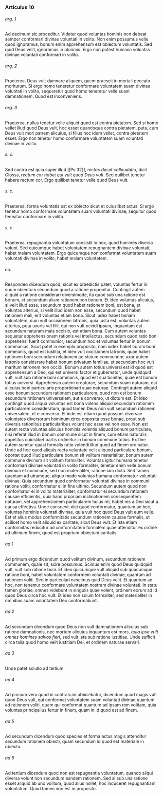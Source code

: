### Articulus 10

###### arg. 1
Ad decimum sic proceditur. Videtur quod voluntas hominis non debeat semper conformari divinae voluntati in volito. Non enim possumus velle quod ignoramus, bonum enim apprehensum est obiectum voluntatis. Sed quid Deus velit, ignoramus in plurimis. Ergo non potest humana voluntas divinae voluntati conformari in volito.

###### arg. 2
Praeterea, Deus vult damnare aliquem, quem praescit in mortali peccato moriturum. Si ergo homo teneretur conformare voluntatem suam divinae voluntati in volito, sequeretur quod homo teneretur velle suam damnationem. Quod est inconveniens.

###### arg. 3
Praeterea, nullus tenetur velle aliquid quod est contra pietatem. Sed si homo vellet illud quod Deus vult, hoc esset quandoque contra pietatem, puta, cum Deus vult mori patrem alicuius, si filius hoc idem vellet, contra pietatem esset. Ergo non tenetur homo conformare voluntatem suam voluntati divinae in volito.

###### s. c.
Sed contra est quia super illud [[Ps 32]], *rectos decet collaudatio*, dicit Glossa, *rectum cor habet qui vult quod Deus vult*. Sed quilibet tenetur habere rectum cor. Ergo quilibet tenetur velle quod Deus vult.

###### s. c.
Praeterea, forma voluntatis est ex obiecto sicut et cuiuslibet actus. Si ergo tenetur homo conformare voluntatem suam voluntati divinae, sequitur quod teneatur conformare in volito.

###### s. c.
Praeterea, repugnantia voluntatum consistit in hoc, quod homines diversa volunt. Sed quicumque habet voluntatem repugnantem divinae voluntati, habet malam voluntatem. Ergo quicumque non conformat voluntatem suam voluntati divinae in volito, habet malam voluntatem.

###### co.
Respondeo dicendum quod, sicut ex praedictis patet, voluntas fertur in suum obiectum secundum quod a ratione proponitur. Contingit autem aliquid a ratione considerari diversimode, ita quod sub una ratione est bonum, et secundum aliam rationem non bonum. Et ideo voluntas alicuius, si velit illud esse, secundum quod habet rationem boni, est bona, et voluntas alterius, si velit illud idem non esse, secundum quod habet rationem mali, erit voluntas etiam bona. Sicut iudex habet bonam voluntatem, dum vult occisionem latronis, quia iusta est, voluntas autem alterius, puta uxoris vel filii, qui non vult occidi ipsum, inquantum est secundum naturam mala occisio, est etiam bona. Cum autem voluntas sequatur apprehensionem rationis vel intellectus, secundum quod ratio boni apprehensi fuerit communior, secundum hoc et voluntas fertur in bonum communius. Sicut patet in exemplo proposito, nam iudex habet curam boni communis, quod est iustitia, et ideo vult occisionem latronis, quae habet rationem boni secundum relationem ad statum communem; uxor autem latronis considerare habet bonum privatum familiae, et secundum hoc vult maritum latronem non occidi. Bonum autem totius universi est id quod est apprehensum a Deo, qui est universi factor et gubernator, unde quidquid vult, vult sub ratione boni communis, quod est sua bonitas, quae est bonum totius universi. Apprehensio autem creaturae, secundum suam naturam, est alicuius boni particularis proportionati suae naturae. Contingit autem aliquid esse bonum secundum rationem particularem, quod non est bonum secundum rationem universalem, aut e converso, ut dictum est. Et ideo contingit quod aliqua voluntas est bona volens aliquid secundum rationem particularem consideratum, quod tamen Deus non vult secundum rationem universalem, et e converso. Et inde est etiam quod possunt diversae voluntates diversorum hominum circa opposita esse bonae, prout sub diversis rationibus particularibus volunt hoc esse vel non esse. Non est autem recta voluntas alicuius hominis volentis aliquod bonum particulare, nisi referat illud in bonum commune sicut in finem, cum etiam naturalis appetitus cuiuslibet partis ordinetur in bonum commune totius. Ex fine autem sumitur quasi formalis ratio volendi illud quod ad finem ordinatur. Unde ad hoc quod aliquis recta voluntate velit aliquod particulare bonum, oportet quod illud particulare bonum sit volitum materialiter, bonum autem commune divinum sit volitum formaliter. Voluntas igitur humana tenetur conformari divinae voluntati in volito formaliter, tenetur enim velle bonum divinum et commune, sed non materialiter, ratione iam dicta. Sed tamen quantum ad utrumque, aliquo modo voluntas humana conformatur voluntati divinae. Quia secundum quod conformatur voluntati divinae in communi ratione voliti, conformatur ei in fine ultimo. Secundum autem quod non conformatur ei in volito materialiter, conformatur ei secundum rationem causae efficientis, quia hanc propriam inclinationem consequentem naturam, vel apprehensionem particularem huius rei, habet res a Deo sicut a causa effectiva. Unde consuevit dici quod conformatur, quantum ad hoc, voluntas hominis voluntati divinae, quia vult hoc quod Deus vult eum velle. Est et alius modus conformitatis secundum rationem causae formalis, ut scilicet homo velit aliquid ex caritate, sicut Deus vult. Et ista etiam conformitas reducitur ad conformitatem formalem quae attenditur ex ordine ad ultimum finem, quod est proprium obiectum caritatis.

###### ad 1
Ad primum ergo dicendum quod volitum divinum, secundum rationem communem, quale sit, scire possumus. Scimus enim quod Deus quidquid vult, vult sub ratione boni. Et ideo quicumque vult aliquid sub quacumque ratione boni, habet voluntatem conformem voluntati divinae, quantum ad rationem voliti. Sed in particulari nescimus quid Deus velit. Et quantum ad hoc, non tenemur conformare voluntatem nostram divinae voluntati. In statu tamen gloriae, omnes videbunt in singulis quae volent, ordinem eorum ad id quod Deus circa hoc vult. Et ideo non solum formaliter, sed materialiter in omnibus suam voluntatem Deo conformabunt.

###### ad 2
Ad secundum dicendum quod Deus non vult damnationem alicuius sub ratione damnationis, nec mortem alicuius inquantum est mors, *quia ipse vult omnes homines salvos fieri*, sed vult ista sub ratione iustitiae. Unde sufficit circa talia quod homo velit iustitiam Dei, et ordinem naturae servari.

###### ad 3
Unde patet solutio ad tertium.

###### ad 4
Ad primum vero quod in contrarium obiiciebatur, dicendum quod magis vult quod Deus vult, qui conformat voluntatem suam voluntati divinae quantum ad rationem voliti, quam qui conformat quantum ad ipsam rem volitam, quia voluntas principalius fertur in finem, quam in id quod est ad finem.

###### ad 5
Ad secundum dicendum quod species et forma actus magis attenditur secundum rationem obiecti, quam secundum id quod est materiale in obiecto.

###### ad 6
Ad tertium dicendum quod non est repugnantia voluntatum, quando aliqui diversa volunt non secundum eandem rationem. Sed si sub una ratione esset aliquid ab uno volitum, quod alius nollet, hoc induceret repugnantiam voluntatum. Quod tamen non est in proposito.

